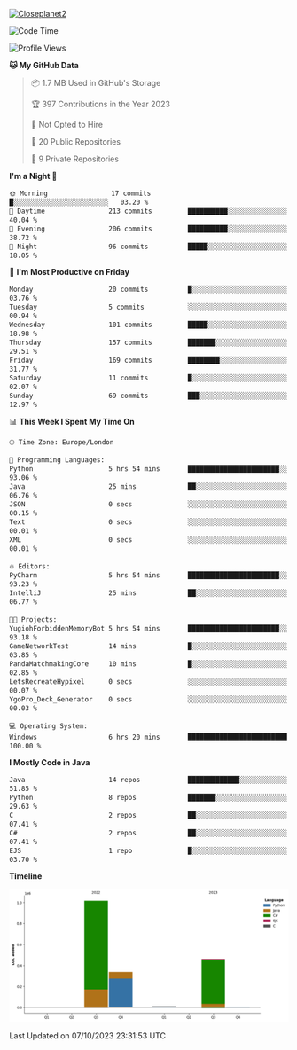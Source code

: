 [![Closeplanet2](https://github-readme-stats.vercel.app/api?username=Closeplanet2&show_icons=true&theme=tokyonight&count_private=true)]([https://github.com/Closeplanet2])

<!--START_SECTION:waka-->
![Code Time](http://img.shields.io/badge/Code%20Time-27%20hrs%2012%20mins-blue)

![Profile Views](http://img.shields.io/badge/Profile%20Views-90-blue)

**🐱 My GitHub Data** 

> 📦 1.7 MB Used in GitHub's Storage 
 > 
> 🏆 397 Contributions in the Year 2023
 > 
> 🚫 Not Opted to Hire
 > 
> 📜 20 Public Repositories 
 > 
> 🔑 9 Private Repositories 
 > 
**I'm a Night 🦉** 

```text
🌞 Morning                17 commits          █░░░░░░░░░░░░░░░░░░░░░░░░   03.20 % 
🌆 Daytime                213 commits         ██████████░░░░░░░░░░░░░░░   40.04 % 
🌃 Evening                206 commits         ██████████░░░░░░░░░░░░░░░   38.72 % 
🌙 Night                  96 commits          █████░░░░░░░░░░░░░░░░░░░░   18.05 % 
```
📅 **I'm Most Productive on Friday** 

```text
Monday                   20 commits          █░░░░░░░░░░░░░░░░░░░░░░░░   03.76 % 
Tuesday                  5 commits           ░░░░░░░░░░░░░░░░░░░░░░░░░   00.94 % 
Wednesday                101 commits         █████░░░░░░░░░░░░░░░░░░░░   18.98 % 
Thursday                 157 commits         ███████░░░░░░░░░░░░░░░░░░   29.51 % 
Friday                   169 commits         ████████░░░░░░░░░░░░░░░░░   31.77 % 
Saturday                 11 commits          █░░░░░░░░░░░░░░░░░░░░░░░░   02.07 % 
Sunday                   69 commits          ███░░░░░░░░░░░░░░░░░░░░░░   12.97 % 
```


📊 **This Week I Spent My Time On** 

```text
🕑︎ Time Zone: Europe/London

💬 Programming Languages: 
Python                   5 hrs 54 mins       ███████████████████████░░   93.06 % 
Java                     25 mins             ██░░░░░░░░░░░░░░░░░░░░░░░   06.76 % 
JSON                     0 secs              ░░░░░░░░░░░░░░░░░░░░░░░░░   00.15 % 
Text                     0 secs              ░░░░░░░░░░░░░░░░░░░░░░░░░   00.01 % 
XML                      0 secs              ░░░░░░░░░░░░░░░░░░░░░░░░░   00.01 % 

🔥 Editors: 
PyCharm                  5 hrs 54 mins       ███████████████████████░░   93.23 % 
IntelliJ                 25 mins             ██░░░░░░░░░░░░░░░░░░░░░░░   06.77 % 

🐱‍💻 Projects: 
YugiohForbiddenMemoryBot 5 hrs 54 mins       ███████████████████████░░   93.18 % 
GameNetworkTest          14 mins             █░░░░░░░░░░░░░░░░░░░░░░░░   03.85 % 
PandaMatchmakingCore     10 mins             █░░░░░░░░░░░░░░░░░░░░░░░░   02.85 % 
LetsRecreateHypixel      0 secs              ░░░░░░░░░░░░░░░░░░░░░░░░░   00.07 % 
YgoPro_Deck_Generator    0 secs              ░░░░░░░░░░░░░░░░░░░░░░░░░   00.03 % 

💻 Operating System: 
Windows                  6 hrs 20 mins       █████████████████████████   100.00 % 
```

**I Mostly Code in Java** 

```text
Java                     14 repos            █████████████░░░░░░░░░░░░   51.85 % 
Python                   8 repos             ███████░░░░░░░░░░░░░░░░░░   29.63 % 
C                        2 repos             ██░░░░░░░░░░░░░░░░░░░░░░░   07.41 % 
C#                       2 repos             ██░░░░░░░░░░░░░░░░░░░░░░░   07.41 % 
EJS                      1 repo              █░░░░░░░░░░░░░░░░░░░░░░░░   03.70 % 
```



**Timeline**

![Lines of Code chart](https://raw.githubusercontent.com/Closeplanet2/Closeplanet2/main/assets/bar_graph.png)


 Last Updated on 07/10/2023 23:31:53 UTC
<!--END_SECTION:waka-->
